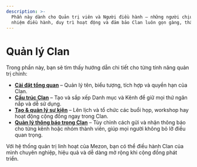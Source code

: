 ```yaml
---
description: >-
  Phần này dành cho Quản trị viên và Người điều hành — những người chịu trách
  nhiệm điều hành, duy trì hoạt động và đảm bảo Clan luôn gọn gàng, thân thiện.
---
```


# Quản lý Clan

Trong phần này, bạn sẽ tìm thấy hướng dẫn chi tiết cho từng tính năng quản trị chính:

* [**Cài đặt tổng quan**](cai-dat-tong-quan/) – Quản lý tên, biểu tượng, tích hợp và quyền hạn của Clan.
* [**Cấu trúc Clan**](cau-truc-clan/) – Tạo và sắp xếp Danh mục và Kênh để giữ mọi thứ ngăn nắp và dễ sử dụng.
* [**Tạo & quản lý sự kiện**](tao-and-quan-ly-su-kien.md) – Lên lịch và tổ chức các buổi họp, workshop hay hoạt động cộng đồng ngay trong Clan.
* [**Quản lý thông báo trong Clan**](quan-ly-thong-bao-trong-clan.md) – Tùy chỉnh cách gửi và nhận thông báo cho từng kênh hoặc nhóm thành viên, giúp mọi người không bỏ lỡ điều quan trọng.

Với hệ thống quản trị linh hoạt của Mezon, bạn có thể điều hành Clan của mình chuyên nghiệp, hiệu quả và dễ dàng mở rộng khi cộng đồng phát triển.
